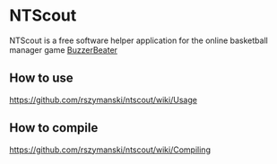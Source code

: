NTScout
=======

NTScout is a free software helper application for the online basketball manager game [BuzzerBeater](https://www.buzzerbeater.com "BuzzerBeater homepage")

## How to use

https://github.com/rszymanski/ntscout/wiki/Usage

## How to compile

https://github.com/rszymanski/ntscout/wiki/Compiling
